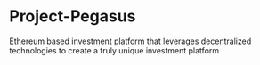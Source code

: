 # Project-Pegasus
Ethereum based investment platform that leverages decentralized technologies to create a truly unique investment platform
